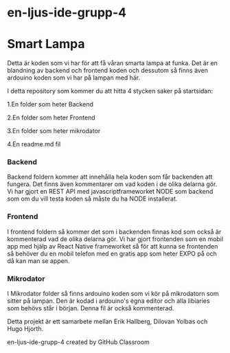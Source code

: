 # en-ljus-ide-grupp-4

# Smart Lampa

Detta är koden som vi har för att få våran smarta lampa at funka.
Det är en blandning av backend och frontend koden och dessutom så finns även ardouino koden som vi har på lampan med här.

I detta repository som kommer du att hitta 4 stycken saker på startsidan:

1.En folder som heter Backend

2.En folder som heter Frontend

3.En folder som heter mikrodator

4.En readme.md fil

### Backend

Backend foldern kommer att innehålla hela koden som får backenden att fungera. Det finns även kommentarer om vad koden i de olika delarna gör.
Vi har gjort en REST API med javascriptframeworket NODE som backend som om du vill testa koden så måste du ha NODE installerat.

### Frontend

I frontend foldern så kommer det som i backenden finnas kod som också är kommenterad vad de olika delarna gör.
Vi har gjort frontenden som en mobil app med hjälp av React Native frameworket så för att kunna se frontenden så behöver du en mobil telefon med en gratis app som heter EXPO på och då kan man se appen.

### Mikrodator

I Mikrodator folder så finns ardouino koden som vi kör på mikrodatorn som sitter på lampan. Den är kodad i ardouino's egna editor och alla libiaries som behövs står i början. Denna fil är också kommenterad.


Detta projekt är ett samarbete mellan Erik Hallberg, Dilovan Yolbas och Hugo Hjorth.


en-ljus-ide-grupp-4 created by GitHub Classroom
